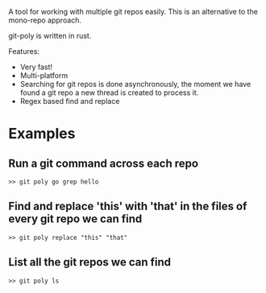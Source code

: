 A tool for working with multiple git repos easily.
This is an alternative to the mono-repo approach.

git-poly is written in rust.

Features:
- Very fast!
- Multi-platform
- Searching for git repos is done asynchronously, the moment we have found a git
  repo a new thread is created to process it.
- Regex based find and replace


# Examples
## Run a git command across each repo
```
>> git poly go grep hello
```

## Find and replace 'this' with 'that' in the files of every git repo we can find
```
>> git poly replace "this" "that"
```

## List all the git repos we can find
```
>> git poly ls
```